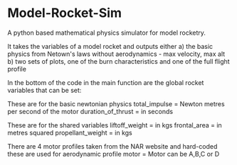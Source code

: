# Model-Rocket-Sim
A python based mathematical physics simulator for model rocketry.

It takes the variables of a model rocket and outputs either 
  a) the basic physics from Netown's laws without aerodynamics - max velocity, max alt
  b) two sets of plots, one of the burn characteristics and one of the full flight profile

In the bottom of the code in the main function are the global rocket variables that can be set:

  These are for the basic newtonian physics
	total_impulse = Newton metres per second of the motor
	duration_of_thrust = in seconds
  
  These are for the shared variables
	liftoff_weight = in kgs
	frontal_area = in metres squared
	propellant_weight = in kgs
  
  There are 4 motor profiles taken from the NAR website and hard-coded
	these are used for aerodynamic profile
  motor = Motor can be A,B,C or D
